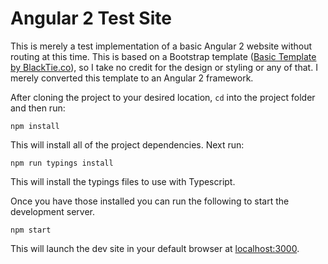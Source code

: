 # Angular 2 Test Site

This is merely a test implementation of a basic Angular 2 website without routing at this time. This is based on a Bootstrap template ([Basic Template by BlackTie.co](http://blacktie.co/2014/10/basic-personal-page/)), so I take no credit for the design or styling or any of that.
I merely converted this template to an Angular 2 framework.

After cloning the project to your desired location, `cd` into the project folder and then run:

`npm install`

This will install all of the project dependencies. Next run:

`npm run typings install`

This will install the typings files to use with Typescript.

Once you have those installed you can run the following to start the development server.

`npm start`

This will launch the dev site in your default browser at [localhost:3000](http://localhost:3000).

